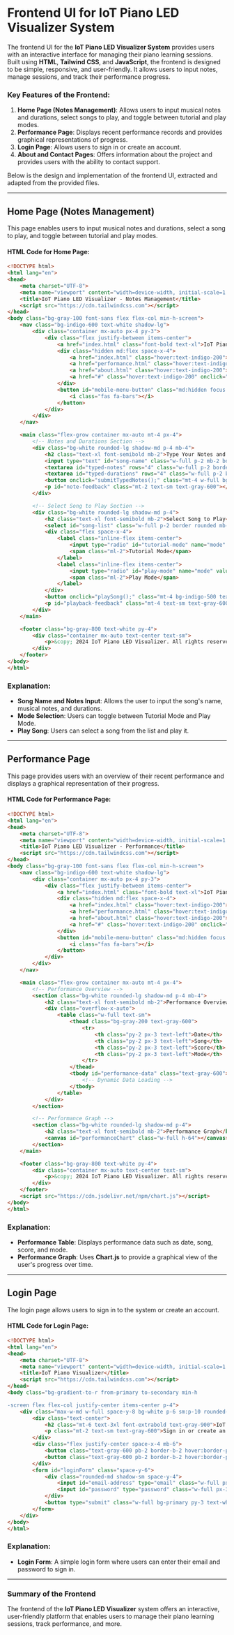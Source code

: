 # Frontend UI for IoT Piano LED Visualizer System

The frontend UI for the **IoT Piano LED Visualizer System** provides users with an interactive interface for managing their piano learning sessions. Built using **HTML**, **Tailwind CSS**, and **JavaScript**, the frontend is designed to be simple, responsive, and user-friendly. It allows users to input notes, manage sessions, and track their performance progress.

### Key Features of the Frontend:
1. **Home Page (Notes Management)**: Allows users to input musical notes and durations, select songs to play, and toggle between tutorial and play modes.
2. **Performance Page**: Displays recent performance records and provides graphical representations of progress.
3. **Login Page**: Allows users to sign in or create an account.
4. **About and Contact Pages**: Offers information about the project and provides users with the ability to contact support.

Below is the design and implementation of the frontend UI, extracted and adapted from the provided files.

---

## **Home Page (Notes Management)**

This page enables users to input musical notes and durations, select a song to play, and toggle between tutorial and play modes.

#### **HTML Code for Home Page**:

```html
<!DOCTYPE html>
<html lang="en">
<head>
    <meta charset="UTF-8">
    <meta name="viewport" content="width=device-width, initial-scale=1.0">
    <title>IoT Piano LED Visualizer - Notes Management</title>
    <script src="https://cdn.tailwindcss.com"></script>
</head>
<body class="bg-gray-100 font-sans flex flex-col min-h-screen">
    <nav class="bg-indigo-600 text-white shadow-lg">
        <div class="container mx-auto px-4 py-3">
            <div class="flex justify-between items-center">
                <a href="index.html" class="font-bold text-xl">IoT Piano Visualizer</a>
                <div class="hidden md:flex space-x-4">
                    <a href="index.html" class="hover:text-indigo-200">Home</a>
                    <a href="performance.html" class="hover:text-indigo-200">Performance</a>
                    <a href="about.html" class="hover:text-indigo-200">About</a>
                    <a href="#" class="hover:text-indigo-200" onclick="logout();">Log Out</a>
                </div>
                <button id="mobile-menu-button" class="md:hidden focus:outline-none">
                    <i class="fas fa-bars"></i>
                </button>
            </div>
        </div>
    </nav>

    <main class="flex-grow container mx-auto mt-4 px-4">
        <!-- Notes and Durations Section -->
        <div class="bg-white rounded-lg shadow-md p-4 mb-4">
            <h2 class="text-xl font-semibold mb-2">Type Your Notes and Durations</h2>
            <input type="text" id="song-name" class="w-full p-2 mb-2 border rounded" placeholder="Enter song name">
            <textarea id="typed-notes" rows="4" class="w-full p-2 border rounded" placeholder="Type notes here"></textarea>
            <textarea id="typed-durations" rows="4" class="w-full p-2 border rounded" placeholder="Type durations here"></textarea>
            <button onclick="submitTypedNotes();" class="mt-4 w-full bg-indigo-500 text-white py-2 rounded">Submit Notes</button>
            <p id="note-feedback" class="mt-2 text-sm text-gray-600"></p>
        </div>

        <!-- Select Song to Play Section -->
        <div class="bg-white rounded-lg shadow-md p-4">
            <h2 class="text-xl font-semibold mb-2">Select Song to Play</h2>
            <select id="song-list" class="w-full p-2 border rounded mb-4"></select>
            <div class="flex space-x-4">
                <label class="inline-flex items-center">
                    <input type="radio" id="tutorial-mode" name="mode" value="tutorial" checked class="form-radio">
                    <span class="ml-2">Tutorial Mode</span>
                </label>
                <label class="inline-flex items-center">
                    <input type="radio" id="play-mode" name="mode" value="play" class="form-radio">
                    <span class="ml-2">Play Mode</span>
                </label>
            </div>
            <button onclick="playSong();" class="mt-4 bg-indigo-500 text-white py-2 px-4 rounded">Play Selected Song</button>
            <p id="playback-feedback" class="mt-4 text-sm text-gray-600"></p>
        </div>
    </main>

    <footer class="bg-gray-800 text-white py-4">
        <div class="container mx-auto text-center text-sm">
            <p>&copy; 2024 IoT Piano LED Visualizer. All rights reserved.</p>
        </div>
    </footer>
</body>
</html>
```

### **Explanation**:
- **Song Name and Notes Input**: Allows the user to input the song's name, musical notes, and durations.
- **Mode Selection**: Users can toggle between Tutorial Mode and Play Mode.
- **Play Song**: Users can select a song from the list and play it.

---

## **Performance Page**

This page provides users with an overview of their recent performance and displays a graphical representation of their progress.

#### **HTML Code for Performance Page**:

```html
<!DOCTYPE html>
<html lang="en">
<head>
    <meta charset="UTF-8">
    <meta name="viewport" content="width=device-width, initial-scale=1.0">
    <title>IoT Piano LED Visualizer - Performance</title>
    <script src="https://cdn.tailwindcss.com"></script>
</head>
<body class="bg-gray-100 font-sans flex flex-col min-h-screen">
    <nav class="bg-indigo-600 text-white shadow-lg">
        <div class="container mx-auto px-4 py-3">
            <div class="flex justify-between items-center">
                <a href="index.html" class="font-bold text-xl">IoT Piano Visualizer</a>
                <div class="hidden md:flex space-x-4">
                    <a href="index.html" class="hover:text-indigo-200">Home</a>
                    <a href="performance.html" class="hover:text-indigo-200">Performance</a>
                    <a href="about.html" class="hover:text-indigo-200">About</a>
                    <a href="#" class="hover:text-indigo-200" onclick="logout();">Log Out</a>
                </div>
                <button id="mobile-menu-button" class="md:hidden focus:outline-none">
                    <i class="fas fa-bars"></i>
                </button>
            </div>
        </div>
    </nav>

    <main class="flex-grow container mx-auto mt-4 px-4">
        <!-- Performance Overview -->
        <section class="bg-white rounded-lg shadow-md p-4 mb-4">
            <h2 class="text-xl font-semibold mb-2">Performance Overview</h2>
            <div class="overflow-x-auto">
                <table class="w-full text-sm">
                    <thead class="bg-gray-200 text-gray-600">
                        <tr>
                            <th class="py-2 px-3 text-left">Date</th>
                            <th class="py-2 px-3 text-left">Song</th>
                            <th class="py-2 px-3 text-left">Score</th>
                            <th class="py-2 px-3 text-left">Mode</th>
                        </tr>
                    </thead>
                    <tbody id="performance-data" class="text-gray-600">
                        <!-- Dynamic Data Loading -->
                    </tbody>
                </table>
            </div>
        </section>

        <!-- Performance Graph -->
        <section class="bg-white rounded-lg shadow-md p-4">
            <h2 class="text-xl font-semibold mb-2">Performance Graph</h2>
            <canvas id="performanceChart" class="w-full h-64"></canvas>
        </section>
    </main>

    <footer class="bg-gray-800 text-white py-4">
        <div class="container mx-auto text-center text-sm">
            <p>&copy; 2024 IoT Piano LED Visualizer. All rights reserved.</p>
        </div>
    </footer>
    <script src="https://cdn.jsdelivr.net/npm/chart.js"></script>
</body>
</html>
```

### **Explanation**:
- **Performance Table**: Displays performance data such as date, song, score, and mode.
- **Performance Graph**: Uses **Chart.js** to provide a graphical view of the user's progress over time.

---

## **Login Page**

The login page allows users to sign in to the system or create an account.

#### **HTML Code for Login Page**:

```html
<!DOCTYPE html>
<html lang="en">
<head>
    <meta charset="UTF-8">
    <meta name="viewport" content="width=device-width, initial-scale=1.0">
    <title>IoT Piano Visualizer</title>
    <script src="https://cdn.tailwindcss.com"></script>
</head>
<body class="bg-gradient-to-r from-primary to-secondary min-h

-screen flex flex-col justify-center items-center p-4">
    <div class="max-w-md w-full space-y-8 bg-white p-6 sm:p-10 rounded-xl shadow-lg">
        <div class="text-center">
            <h2 class="mt-6 text-3xl font-extrabold text-gray-900">IoT Piano Visualizer</h2>
            <p class="mt-2 text-sm text-gray-600">Sign in or create an account</p>
        </div>
        <div class="flex justify-center space-x-4 mb-6">
            <button class="text-gray-600 pb-2 border-b-2 hover:border-primary" onclick="toggleForm('login')">Login</button>
            <button class="text-gray-600 pb-2 border-b-2 hover:border-primary" onclick="toggleForm('signup')">Sign Up</button>
        </div>
        <form id="loginForm" class="space-y-6">
            <div class="rounded-md shadow-sm space-y-4">
                <input id="email-address" type="email" class="w-full px-3 py-3 border rounded" placeholder="Email address" required>
                <input id="password" type="password" class="w-full px-3 py-3 border rounded" placeholder="Password" required>
            </div>
            <button type="submit" class="w-full bg-primary py-3 text-white rounded">Sign in</button>
        </form>
    </div>
</body>
</html>
```

### **Explanation**:
- **Login Form**: A simple login form where users can enter their email and password to sign in.

---

### **Summary of the Frontend**

The frontend of the **IoT Piano LED Visualizer** system offers an interactive, user-friendly platform that enables users to manage their piano learning sessions, track performance, and more.